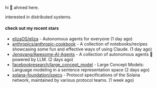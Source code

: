 hi 👋 ahmed here.

interested in distributed systems.

#### check out my recent stars

- [elizaOS/eliza](https://github.com/elizaOS/eliza) - Autonomous agents for everyone (1 day ago)
- [anthropics/anthropic-cookbook](https://github.com/anthropics/anthropic-cookbook) - A collection of notebooks/recipes showcasing some fun and effective ways of using Claude. (1 day ago)
- [Jenqyang/Awesome-AI-Agents](https://github.com/Jenqyang/Awesome-AI-Agents) - A collection of autonomous agents 🤖️ powered by LLM. (2 days ago)
- [facebookresearch/large_concept_model](https://github.com/facebookresearch/large_concept_model) - Large Concept Models: Language modeling in a sentence representation space (2 days ago)
- [solana-foundation/specs](https://github.com/solana-foundation/specs) - Protocol specifications of the Solana network, maintained by various protocol teams. (1 week ago)

